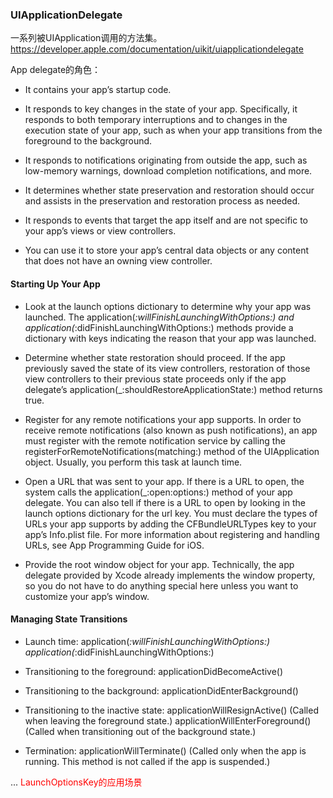 ### UIApplicationDelegate
一系列被UIApplication调用的方法集。
https://developer.apple.com/documentation/uikit/uiapplicationdelegate


App delegate的角色：
* It contains your app’s startup code.

* It responds to key changes in the state of your app. Specifically, it responds to both temporary interruptions and to changes in the execution state of your app, such as when your app transitions from the foreground to the background.

* It responds to notifications originating from outside the app, such as low-memory warnings, download completion notifications, and more.

* It determines whether state preservation and restoration should occur and assists in the preservation and restoration process as needed.

* It responds to events that target the app itself and are not specific to your app’s views or view controllers.

* You can use it to store your app’s central data objects or any content that does not have an owning view controller.

#### Starting Up Your App

* Look at the launch options dictionary to determine why your app was launched. The application(_:willFinishLaunchingWithOptions:) and application(_:didFinishLaunchingWithOptions:) methods provide a dictionary with keys indicating the reason that your app was launched.

* Determine whether state restoration should proceed. If the app previously saved the state of its view controllers, restoration of those view controllers to their previous state proceeds only if the app delegate’s application(_:shouldRestoreApplicationState:) method returns true.

* Register for any remote notifications your app supports. In order to receive remote notifications (also known as push notifications), an app must register with the remote notification service by calling the registerForRemoteNotifications(matching:) method of the UIApplication object. Usually, you perform this task at launch time.

* Open a URL that was sent to your app. If there is a URL to open, the system calls the application(_:open:options:) method of your app delegate. You can also tell if there is a URL to open by looking in the launch options dictionary for the url key. You must declare the types of URLs your app supports by adding the CFBundleURLTypes key to your app’s Info.plist file. For more information about registering and handling URLs, see App Programming Guide for iOS.

* Provide the root window object for your app. Technically, the app delegate provided by Xcode already implements the window property, so you do not have to do anything special here unless you want to customize your app’s window.

#### Managing State Transitions
* Launch time:
application(_:willFinishLaunchingWithOptions:)
application(_:didFinishLaunchingWithOptions:)

* Transitioning to the foreground:
applicationDidBecomeActive()

* Transitioning to the background:
applicationDidEnterBackground()

* Transitioning to the inactive state:
applicationWillResignActive() (Called when leaving the foreground state.)
applicationWillEnterForeground() (Called when transitioning out of the background state.)

* Termination:
applicationWillTerminate() (Called only when the app is running. This method is not called if the app is suspended.)

... 
<font color="red">LaunchOptionsKey的应用场景</font>
